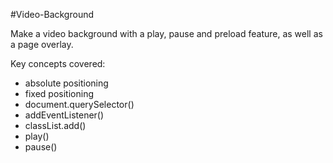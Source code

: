 #Video-Background

Make a video background with a play, pause and preload feature, as well as a page overlay.

Key concepts covered:

* absolute positioning
* fixed positioning
* document.querySelector()
* addEventListener()
* classList.add()
* play()
* pause()